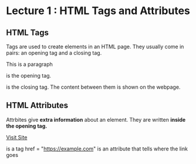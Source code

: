 # Lecture 1 : HTML Tags and Attributes

## HTML Tags
Tags are used to create elements in an HTML page.
They usually come in pairs: an opening tag and a closing tag.

<p> This is a paragraph </p>

<p> is the opening tag.
</p> is the closing tag.
The content between them is shown on the webpage.

## HTML Attributes
Attrbites give **extra information** about an element.
They are written **inside the opening tag.**

<a href="https://example.com">Visit Site</a>

<a> is a tag
href = "https://example.com" is an attribute that tells where the link goes